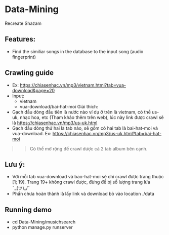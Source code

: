# Data-Mining

Recreate Shazam

## Features:
- Find the similiar songs in the database to the input song (audio fingerprint)


## Crawling guide
- Ex: https://chiasenhac.vn/mp3/vietnam.html?tab=vua-download&page=20
- Input: 
  - vietnam
  - vua-download/bai-hat-moi
Giải thích:
- Gạch đầu dòng đầu tiên là nước nào ví dụ ở trên là vietnam, có thể us-uk, nhạc hoa, etc (Tham khảo thêm trên web), lúc này link được crawl sẽ là  https://chiasenhac.vn/mp3/us-uk.html
- Gạch đầu dòng thứ hai là tab nào, sẽ gồm có hai tab là bai-hat-moi và vua-download. Ex: https://chiasenhac.vn/mp3/us-uk.html?tab=bai-hat-moi

>> Có thể mở rộng để crawl dược cả 2 tab album bên cạnh.

## Lưu ý:
- Với mỗi tab vua-download và bao-hat-moi sẽ chỉ crawl được trang thuộc [1; 19]. Trang 19+ không crawl được, đừng để bị số lượng trang lừa ¯\_(ツ)_/¯
- Phần chưa hoàn thành là lấy link và download bỏ vào location ./data


## Running demo

- cd Data-Mining/musichsearch
- python manage.py runserver
